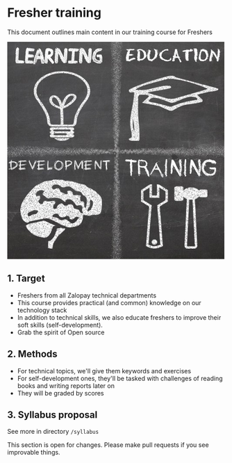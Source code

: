 Fresher training
=====================

This document outlines main content in our training course for Freshers

![](/images/training.jpg)

## 1. Target

- Freshers from all Zalopay technical departments
- This course provides practical (and common) knowledge on our technology stack
- In addition to technical skills, we also educate freshers to improve their soft skills (self-development).
- Grab the spirit of Open source

## 2. Methods

- For technical topics, we'll give them keywords and exercises
- For self-development ones, they'll be tasked with challenges of reading books and writing reports later on
- They will be graded by scores

## 3. Syllabus proposal

See more in directory `/syllabus`



This section is open for changes. Please make pull requests if you see improvable things.
